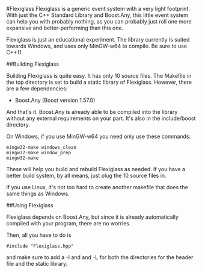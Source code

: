#Flexiglass
Flexiglass is a generic event system with a very light footprint. With just the C++ Standard Library and Boost.Any, this little event system can help you with probably nothing, as you can probably just roll one more expansive and better-performing than this one.

Flexiglass is just an educational experiment. The library currently is suited towards Windows, and uses only MinGW-w64 to compile. Be sure to use C++11.

##Building Flexiglass

Building Flexiglass is quite easy. It has only 10 source files. The Makefile in the top directory is set to build a static library of Flexiglass. However, there are a few dependencies:

* Boost.Any (Boost version 1.57.0)

And that's it. Boost.Any is already able to be compiled into the library without any external requirements on your part. It's also in the include/boost directory.

On Windows, if you use MinGW-w64 you need only use these commands:

	mingw32-make windows_clean
	mingw32-make window_prep
	mingw32-make

These will help you build and rebuild Flexiglass as needed. If you have a better build system, by all means, just plug the 10 source files in.

If you use Linux, it's not too hard to create another makefile that does the same things as Windows.

##Using Flexiglass

Flexiglass depends on Boost.Any, but since it is already automatically compiled with your program, there are no worries.

Then, all you have to do is

	#include "Flexiglass.hpp"

and make sure to add a -I and and -L for both the directories for the header file and the static library.
